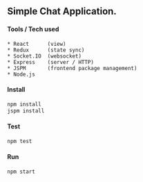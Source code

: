 ## Simple Chat Application.
#### Tools / Tech used
    * React      (view)
    * Redux      (state sync)
    * Socket.IO  (websocket)
    * Express    (server / HTTP)
    * JSPM       (frontend package management)
    * Node.js

#### Install
```bash
npm install
jspm install
```
#### Test
```bash
npm test
```

#### Run
```bash
npm start
```
